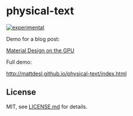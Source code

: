 # physical-text

[![experimental](http://badges.github.io/stability-badges/dist/experimental.svg)](http://github.com/badges/stability-badges)

Demo for a blog post:  

[Material Design on the GPU](http://mattdesl.svbtle.com/material-design-on-the-gpu)

Full demo:

http://mattdesl.github.io/physical-text/index.html

## License

MIT, see [LICENSE.md](http://github.com/mattdesl/physical-text/blob/master/LICENSE.md) for details.
